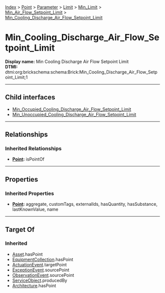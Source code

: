 [Index](../../../../../../Index.md) > [Point](../../../../../Point.md) > [Parameter](../../../../Parameter.md) > [Limit](../../../Limit.md) > [Min_Limit](../../Min_Limit.md) > [Min_Air_Flow_Setpoint_Limit](../Min_Air_Flow_Setpoint_Limit.md) > [Min_Cooling_Discharge_Air_Flow_Setpoint_Limit](#)
# Min_Cooling_Discharge_Air_Flow_Setpoint_Limit

**Display name:** Min Cooling Discharge Air Flow Setpoint Limit<br />
**DTMI:** dtmi:org:brickschema:schema:Brick:Min_Cooling_Discharge_Air_Flow_Setpoint_Limit;1

---

## Child interfaces
* [Min_Occupied_Cooling_Discharge_Air_Flow_Setpoint_Limit](Min_Occupied_Cooling_Discharge_Air_Flow_Setpoint_Limit.md)
* [Min_Unoccupied_Cooling_Discharge_Air_Flow_Setpoint_Limit](Min_Unoccupied_Cooling_Discharge_Air_Flow_Setpoint_Limit.md)

---

## Relationships

### Inherited Relationships
* **[Point](../../../../../Point.md):** isPointOf

---

## Properties

### Inherited Properties
* **[Point](../../../../../Point.md):** aggregate, customTags, externalIds, hasQuantity, hasSubstance, lastKnownValue, name

---

## Target Of
### Inherited
* [Asset](../../../../../../Asset/Asset.md).hasPoint
* [EquipmentCollection](../../../../../../Collection/EquipmentCollection.md).hasPoint
* [ActuationEvent](../../../../../../Event/PointEvent/ActuationEvent.md).targetPoint
* [ExceptionEvent](../../../../../../Event/PointEvent/ExceptionEvent.md).sourcePoint
* [ObservationEvent](../../../../../../Event/PointEvent/ObservationEvent.md).sourcePoint
* [ServiceObject](../../../../../../Information/ServiceObject/ServiceObject.md).producedBy
* [Architecture](../../../../../../Space/Architecture/Architecture.md).hasPoint
